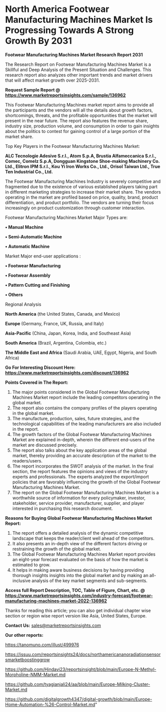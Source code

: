 # North America Footwear Manufacturing Machines Market Is Progressing Towards A Strong Growth By 2031

<strong>Footwear Manufacturing Machines Market Research Report 2031</strong>

The Research Report on Footwear Manufacturing Machines Market is a Skillful and Deep Analysis of the Present Situation and Challenges. This research report also analyzes other important trends and market drivers that will affect market growth over 2025-2031.

<strong>Request Sample Report @ <a href=https://www.marketreportsinsights.com/sample/136962>https://www.marketreportsinsights.com/sample/136962</a></strong>

This Footwear Manufacturing Machines market report aims to provide all the participants and the vendors will all the details about growth factors, shortcomings, threats, and the profitable opportunities that the market will present in the near future. The report also features the revenue share, industry size, production volume, and consumption in order to gain insights about the politics to contest for gaining control of a large portion of the market share.

Top Key Players in the Footwear Manufacturing Machines Market:

<strong>ALC Tecnologie Adesive S.r.l., Atom S.p.A, Brustia Alfameccanica S.r.l., Comec, Comelz S.p.A, Dongguan Kingstone Shoe-making Machinery Co. Ltd., Elitron IPM S.r.l., Kou Yi Iron Works Co., Ltd., Orisol Taiwan Ltd., True Ten Industrial Co., Ltd.</strong>

The Footwear Manufacturing Machines Industry is severely competitive and fragmented due to the existence of various established players taking part in different marketing strategies to increase their market share. The vendors operating in the market are profiled based on price, quality, brand, product differentiation, and product portfolio. The vendors are turning their focus increasingly on product customization through customer interaction.

Footwear Manufacturing Machines Market Major Types are:

<strong>• Manual Machine

• Semi-Automatic Machine

• Automatic Machine</strong>

Market Major end-user applications :

<strong>• Footwear Manufacturing

• Footwear Assembly

• Pattern Cutting and Finishing

• Others</strong>

Regional Analysis

</u><strong><b>North America</b></strong> (the United States, Canada, and Mexico)

<strong><b>Europe </b></strong>(Germany, France, UK, Russia, and Italy)

<strong><b>Asia-Pacific</b></strong> (China, Japan, Korea, India, and Southeast Asia)

<strong><b>South America</b></strong> (Brazil, Argentina, Colombia, etc.)

<strong><b>The Middle East and Africa</b></strong> (Saudi Arabia, UAE, Egypt, Nigeria, and South Africa)

<strong>Go For Interesting Discount Here: <a href=https://www.marketreportsinsights.com/discount/136962>https://www.marketreportsinsights.com/discount/136962</a></strong>

<strong>Points Covered in The Report:</strong>
<ol>
  <li>The major points considered in the Global Footwear Manufacturing Machines Market report include the leading competitors operating in the global market.</li>
  <li>The report also contains the company profiles of the players operating in the global market.</li>
  <li>The manufacture, production, sales, future strategies, and the technological capabilities of the leading manufacturers are also included in the report.</li>
  <li>The growth factors of the Global Footwear Manufacturing Machines Market are explained in-depth, wherein the different end-users of the market are discussed precisely.</li>
  <li>The report also talks about the key application areas of the global market, thereby providing an accurate description of the market to the readers/users.</li>
  <li>The report incorporates the SWOT analysis of the market. In the final section, the report features the opinions and views of the industry experts and professionals. The experts analyzed the export/import policies that are favorably influencing the growth of the Global Footwear Manufacturing Machines Market.</li>
  <li>The report on the Global Footwear Manufacturing Machines Market is a worthwhile source of information for every policymaker, investor, stakeholder, service provider, manufacturer, supplier, and player interested in purchasing this research document.</li>
</ol>
<strong>Reasons for Buying Global Footwear Manufacturing Machines Market Report:</strong>

<ol>
  <li>The report offers a detailed analysis of the dynamic competitive landscape that keeps the reader/client well ahead of the competitors.</li>
  <li>It also presents an in-depth view of the different factors driving or restraining the growth of the global market.</li>
  <li>The Global Footwear Manufacturing Machines Market report provides an eight-year forecast evaluated on the basis of how the market is estimated to grow.</li>
  <li>It helps in making aware business decisions by having providing thorough insights insights into the global market and by making an all-inclusive analysis of the key market segments and sub-segments.</li>
</ol>
<strong>Access full Report Description, TOC, Table of Figure, Chart, etc. @ <a href=https://www.marketreportsinsights.com/industry-forecast/footwear-manufacturing-machines-market-2022-136962>https://www.marketreportsinsights.com/industry-forecast/footwear-manufacturing-machines-market-2022-136962</a></strong>


Thanks for reading this article; you can also get individual chapter wise section or region wise report version like Asia, United States, Europe.

<strong>Contact Us:</strong>
sales@marketreportsinsights.com

<strong>Our other reports:</strong>

<a href=https://tanomuno.com/illust/499976>https://tanomuno.com/illust/499976</a>

<a href=https://issuu.com/reportsinsights24/docs/northamericananoradiationsensorsmarketboostinggrow>https://issuu.com/reportsinsights24/docs/northamericananoradiationsensorsmarketboostinggrow</a>

<a href=https://github.com/Hindavi23/reportsinsight/blob/main/Europe-N-Methyl-Morpholine-NMM-Market.md>https://github.com/Hindavi23/reportsinsight/blob/main/Europe-N-Methyl-Morpholine-NMM-Market.md</a>

<a href=https://github.com/tyagianjali24/aa/blob/main/Europe-Milking-Cluster-Market.md>https://github.com/tyagianjali24/aa/blob/main/Europe-Milking-Cluster-Market.md</a>

<a href=https://github.com/digitalgrowth4347/digital-growth/blob/main/Europe-Home-Automation-%26-Control-Market.md>https://github.com/digitalgrowth4347/digital-growth/blob/main/Europe-Home-Automation-%26-Control-Market.md</a>"
